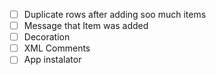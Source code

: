 ﻿- [ ] Duplicate rows after adding soo much items
- [ ] Message that Item was added
- [ ] Decoration
- [ ]  XML Comments
- [ ] App instalator